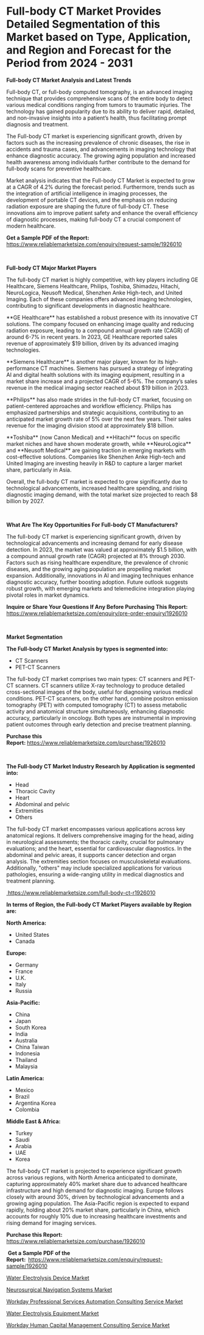 <p><h1>Full-body CT Market Provides Detailed Segmentation of this Market based on Type, Application, and Region and Forecast for the Period from 2024 - 2031</h1></p><p><strong>Full-body CT Market Analysis and Latest Trends</strong></p>
<p><p>Full-body CT, or full-body computed tomography, is an advanced imaging technique that provides comprehensive scans of the entire body to detect various medical conditions ranging from tumors to traumatic injuries. The technology has gained popularity due to its ability to deliver rapid, detailed, and non-invasive insights into a patient’s health, thus facilitating prompt diagnosis and treatment.</p><p>The Full-body CT market is experiencing significant growth, driven by factors such as the increasing prevalence of chronic diseases, the rise in accidents and trauma cases, and advancements in imaging technology that enhance diagnostic accuracy. The growing aging population and increased health awareness among individuals further contribute to the demand for full-body scans for preventive healthcare.</p><p>Market analysis indicates that the Full-body CT Market is expected to grow at a CAGR of 4.2% during the forecast period. Furthermore, trends such as the integration of artificial intelligence in imaging processes, the development of portable CT devices, and the emphasis on reducing radiation exposure are shaping the future of full-body CT. These innovations aim to improve patient safety and enhance the overall efficiency of diagnostic processes, making full-body CT a crucial component of modern healthcare.</p></p>
<p><strong>Get a Sample PDF of the Report:&nbsp;</strong> <a href="https://www.reliablemarketsize.com/enquiry/request-sample/1926010?utm_campaign=1286&utm_medium=2&utm_source=Github&utm_content=ia&utm_term=25102024&utm_id=full-body-ct">https://www.reliablemarketsize.com/enquiry/request-sample/1926010</a></p>
<p>&nbsp;</p>
<p><strong>Full-body CT Major Market Players</strong></p>
<p><p>The full-body CT market is highly competitive, with key players including GE Healthcare, Siemens Healthcare, Philips, Toshiba, Shimadzu, Hitachi, NeuroLogica, Neusoft Medical, Shenzhen Anke High-tech, and United Imaging. Each of these companies offers advanced imaging technologies, contributing to significant developments in diagnostic healthcare.</p><p>**GE Healthcare** has established a robust presence with its innovative CT solutions. The company focused on enhancing image quality and reducing radiation exposure, leading to a compound annual growth rate (CAGR) of around 6-7% in recent years. In 2023, GE Healthcare reported sales revenue of approximately $19 billion, driven by its advanced imaging technologies.</p><p>**Siemens Healthcare** is another major player, known for its high-performance CT machines. Siemens has pursued a strategy of integrating AI and digital health solutions with its imaging equipment, resulting in a market share increase and a projected CAGR of 5-6%. The company’s sales revenue in the medical imaging sector reached about $19 billion in 2023.</p><p>**Philips** has also made strides in the full-body CT market, focusing on patient-centered approaches and workflow efficiency. Philips has emphasized partnerships and strategic acquisitions, contributing to an anticipated market growth rate of 5% over the next few years. Their sales revenue for the imaging division stood at approximately $18 billion.</p><p>**Toshiba** (now Canon Medical) and **Hitachi** focus on specific market niches and have shown moderate growth, while **NeuroLogica** and **Neusoft Medical** are gaining traction in emerging markets with cost-effective solutions. Companies like Shenzhen Anke High-tech and United Imaging are investing heavily in R&D to capture a larger market share, particularly in Asia.</p><p>Overall, the full-body CT market is expected to grow significantly due to technological advancements, increased healthcare spending, and rising diagnostic imaging demand, with the total market size projected to reach $8 billion by 2027.</p></p>
<p>&nbsp;</p>
<p><strong>What Are The Key Opportunities For Full-body CT Manufacturers?</strong></p>
<p><p>The full-body CT market is experiencing significant growth, driven by technological advancements and increasing demand for early disease detection. In 2023, the market was valued at approximately $1.5 billion, with a compound annual growth rate (CAGR) projected at 8% through 2030. Factors such as rising healthcare expenditure, the prevalence of chronic diseases, and the growing aging population are propelling market expansion. Additionally, innovations in AI and imaging techniques enhance diagnostic accuracy, further boosting adoption. Future outlook suggests robust growth, with emerging markets and telemedicine integration playing pivotal roles in market dynamics.</p></p>
<p><strong>Inquire or Share Your Questions If Any Before Purchasing This Report:</strong> <a href="https://www.reliablemarketsize.com/enquiry/pre-order-enquiry/1926010?utm_campaign=1286&utm_medium=2&utm_source=Github&utm_content=ia&utm_term=25102024&utm_id=full-body-ct">https://www.reliablemarketsize.com/enquiry/pre-order-enquiry/1926010</a></p>
<p>&nbsp;</p>
<p><strong>Market Segmentation</strong></p>
<p><strong>The Full-body CT Market Analysis by types is segmented into:</strong></p>
<p><ul><li>CT Scanners</li><li>PET-CT Scanners</li></ul></p>
<p><p>The full-body CT market comprises two main types: CT scanners and PET-CT scanners. CT scanners utilize X-ray technology to produce detailed cross-sectional images of the body, useful for diagnosing various medical conditions. PET-CT scanners, on the other hand, combine positron emission tomography (PET) with computed tomography (CT) to assess metabolic activity and anatomical structure simultaneously, enhancing diagnostic accuracy, particularly in oncology. Both types are instrumental in improving patient outcomes through early detection and precise treatment planning.</p></p>
<p><strong>Purchase this Report:&nbsp;</strong><a href="https://www.reliablemarketsize.com/purchase/1926010?utm_campaign=1286&utm_medium=2&utm_source=Github&utm_content=ia&utm_term=25102024&utm_id=full-body-ct">https://www.reliablemarketsize.com/purchase/1926010</a></p>
<p>&nbsp;</p>
<p><strong>The Full-body CT Market Industry Research by Application is segmented into:</strong></p>
<p><ul><li>Head</li><li>Thoracic Cavity</li><li>Heart</li><li>Abdominal and pelvic</li><li>Extremities</li><li>Others</li></ul></p>
<p><p>The full-body CT market encompasses various applications across key anatomical regions. It delivers comprehensive imaging for the head, aiding in neurological assessments; the thoracic cavity, crucial for pulmonary evaluations; and the heart, essential for cardiovascular diagnostics. In the abdominal and pelvic areas, it supports cancer detection and organ analysis. The extremities section focuses on musculoskeletal evaluations. Additionally, "others" may include specialized applications for various pathologies, ensuring a wide-ranging utility in medical diagnostics and treatment planning.</p></p>
<p><a href="https://www.reliablemarketsize.com/full-body-ct-r1926010?utm_campaign=1286&utm_medium=2&utm_source=Github&utm_content=ia&utm_term=25102024&utm_id=full-body-ct">&nbsp;https://www.reliablemarketsize.com/full-body-ct-r1926010</a></p>
<p><strong>In terms of Region, the Full-body CT Market Players available by Region are:</strong></p>
<p>
    <p> <strong> North America: </strong>
        <ul>
            <li>United States</li>
            <li>Canada</li>
        </ul>
        </p> 
    <p> <strong> Europe: </strong>
        <ul>
            <li>Germany</li>
            <li>France</li>
            <li>U.K.</li>
            <li>Italy</li>
            <li>Russia</li>
        </ul>
        </p> 
    <p> <strong> Asia-Pacific: </strong>
        <ul>
            <li>China</li>
            <li>Japan</li>
            <li>South Korea</li>
            <li>India</li>
            <li>Australia</li>
            <li>China Taiwan</li>
            <li>Indonesia</li>
            <li>Thailand</li>
            <li>Malaysia</li>
        </ul>
        </p> 
    <p> <strong> Latin America: </strong>
        <ul>
            <li>Mexico</li>
            <li>Brazil</li>
            <li>Argentina Korea</li>
            <li>Colombia</li>
        </ul>
        </p> 
    <p> <strong> Middle East & Africa: </strong>
        <ul>
            <li>Turkey</li>
            <li>Saudi</li>
            <li>Arabia</li>
            <li>UAE</li>
            <li>Korea</li>
        </ul>
    </p>
    </p>
<p><p>The full-body CT market is projected to experience significant growth across various regions, with North America anticipated to dominate, capturing approximately 40% market share due to advanced healthcare infrastructure and high demand for diagnostic imaging. Europe follows closely with around 30%, driven by technological advancements and a growing aging population. The Asia-Pacific region is expected to expand rapidly, holding about 20% market share, particularly in China, which accounts for roughly 10% due to increasing healthcare investments and rising demand for imaging services.</p></p>
<p><strong>Purchase this Report: </strong><a href="https://www.reliablemarketsize.com/purchase/1926010?utm_campaign=1286&utm_medium=2&utm_source=Github&utm_content=ia&utm_term=25102024&utm_id=full-body-ct">https://www.reliablemarketsize.com/purchase/1926010</a></p>
<p>&nbsp;<strong>Get a Sample PDF of the Report:&nbsp;&nbsp;</strong><a href="https://www.reliablemarketsize.com/enquiry/request-sample/1926010?utm_campaign=1286&utm_medium=2&utm_source=Github&utm_content=ia&utm_term=25102024&utm_id=full-body-ct">https://www.reliablemarketsize.com/enquiry/request-sample/1926010</a></p>
<p><strong></strong></p>
<p><p><a href="https://issuu.com/reportprime-2/docs/water-electrolysis-device-market-si_edec2d185e9942?utm_campaign=1286&utm_medium=2&utm_source=Github&utm_content=ia&utm_term=25102024&utm_id=full-body-ct">Water Electrolysis Device Market</a></p><p><a href="https://github.com/vimar16th/Market-Research-Report-List-6/blob/main/neurosurgical-navigation-systems-market.md?utm_campaign=1286&utm_medium=2&utm_source=Github&utm_content=ia&utm_term=25102024&utm_id=full-body-ct">Neurosurgical Navigation Systems Market</a></p><p><a href="https://www.linkedin.com/pulse/global-workday-professional-services-automation-consulting-0ci5e?utm_campaign=1286&utm_medium=2&utm_source=Github&utm_content=ia&utm_term=25102024&utm_id=full-body-ct">Workday Professional Services Automation Consulting Service Market</a></p><p><a href="https://issuu.com/reportprime-2/docs/water-electrolysis-equipment-market_bc0fd6c9abe846?utm_campaign=1286&utm_medium=2&utm_source=Github&utm_content=ia&utm_term=25102024&utm_id=full-body-ct">Water Electrolysis Equipment Market</a></p><p><a href="https://www.linkedin.com/pulse/workday-human-capital-management-consulting-service-market-9pwpe?utm_campaign=1286&utm_medium=2&utm_source=Github&utm_content=ia&utm_term=25102024&utm_id=full-body-ct">Workday Human Capital Management Consulting Service Market</a></p></p>